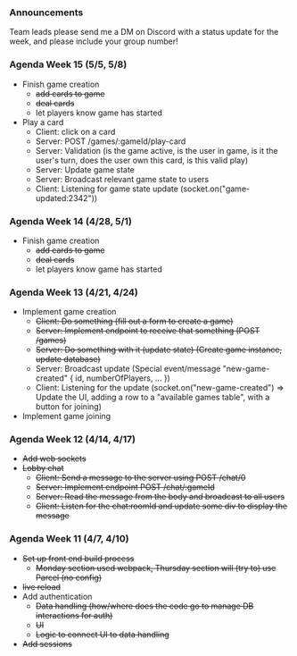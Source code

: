 ### Announcements

Team leads please send me a DM on Discord with a status update for the week, and please include your group number!

### Agenda Week 15 (5/5, 5/8)

- Finish game creation
  - ~~add cards to game~~
  - ~~deal cards~~
  - let players know game has started
- Play a card
  - Client: click on a card
  - Server: POST /games/:gameId/play-card
  - Server: Validation (is the game active, is the user in game, is it the user's turn, does the user own this card, is this valid play)
  - Server: Update game state
  - Server: Broadcast relevant game state to users
  - Client: Listening for game state update (socket.on("game-updated:2342"))

### Agenda Week 14 (4/28, 5/1)

- Finish game creation
  - ~~add cards to game~~
  - ~~deal cards~~
  - let players know game has started

### Agenda Week 13 (4/21, 4/24)

- Implement game creation
  - ~~Client: Do something (fill out a form to create a game)~~
  - ~~Server: Implement endpoint to receive that something (POST /games)~~
  - ~~Server: Do something with it (update state) (Create game instance, update database)~~
  - Server: Broadcast update (Special event/message "new-game-created" { id, numberOfPlayers, ... })
  - Client: Listening for the update (socket.on("new-game-created") => Update the UI, adding a row to a "available games table", with a button for joining)
- Implement game joining

### Agenda Week 12 (4/14, 4/17)

- ~~Add web sockets~~
- ~~Lobby chat~~
  - ~~Client: Send a message to the server using POST /chat/0~~
  - ~~Server: Implement endpoint POST /chat/:gameId~~
  - ~~Server: Read the message from the body and broadcast to all users~~
  - ~~Client: Listen for the chat:roomId and update some div to display the message~~

### Agenda Week 11 (4/7, 4/10)

- ~~Set up front end build process~~
  - ~~Monday section used webpack, Thursday section will (try to) use Parcel (no config)~~
- ~~live reload~~
- Add authentication
  - ~~Data handling (how/where does the code go to manage DB interactions for auth)~~
  - ~~UI~~
  - ~~Logic to connect UI to data handling~~
- ~~Add sessions~~
